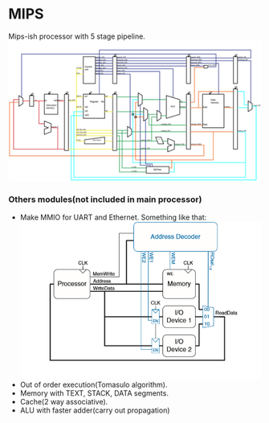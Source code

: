 # MIPS
Mips-ish processor with 5 stage pipeline.
![alt text](MIPS.png "MIPS")

### Others modules(not included in main processor)
* Make MMIO for UART and Ethernet. Something like that:
![alt-text](MMIO.png "MMIO")
* Out of order execution(Tomasulo algorithm).
* Memory with TEXT, STACK, DATA segments.
* Cache(2 way associative).
* ALU with faster adder(carry out propagation)